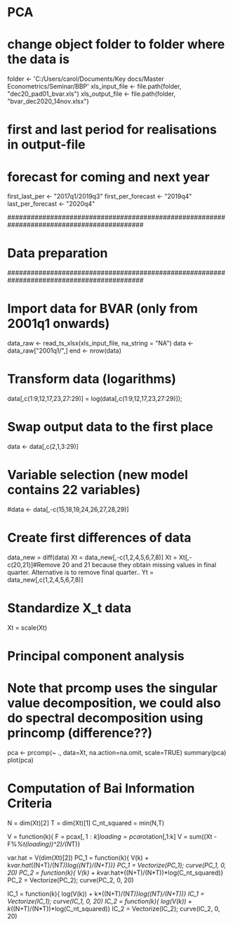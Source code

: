 # PCA
# change object folder to folder where the data is
folder <- 'C:/Users/carol/Documents/Key docs/Master Econometrics/Seminar/BBP'
xls_input_file <-  file.path(folder, "dec20_pad01_bvar.xls")
xls_output_file <- file.path(folder, "bvar_dec2020_14nov.xlsx")

# first and last period for realisations in output-file
# forecast for coming and next year
first_last_per <- "2017q1/2019q3"
first_per_forecast <- "2019q4"
last_per_forecast <- "2020q4"

###########################################################################################
#                                   Data preparation                                      #
###########################################################################################

# Import data for BVAR (only from 2001q1 onwards)
data_raw <- read_ts_xlsx(xls_input_file, na_string = "NA")
data <- data_raw["2001q1/",]
end <- nrow(data)

# Transform data (logarithms)
data[,c(1:9,12,17,23,27:29)] = log(data[,c(1:9,12,17,23,27:29)]);

# Swap output data to the first place
data <- data[,c(2,1,3:29)]

# Variable selection (new model contains 22 variables)
#data <- data[,-c(15,18,19,24,26,27,28,29)]

# Create first differences of data
data_new = diff(data)
Xt = data_new[,-c(1,2,4,5,6,7,8)] 
Xt = Xt[,-c(20,21)]#Remove 20 and 21 because they obtain missing values in final quarter. Alternative is to remove final quarter.. 
Yt = data_new[,c(1,2,4,5,6,7,8)]
# Standardize X_t data 
Xt = scale(Xt)

# Principal component analysis
# Note that prcomp uses the singular value decomposition, we could also do spectral decomposition using princomp (difference??)
pca <- prcomp(~ ., data=Xt, na.action=na.omit, scale=TRUE)
summary(pca)
plot(pca)

# Computation of Bai Information Criteria
N = dim(Xt)[2]
T = dim(Xt)[1]
C_nt_squared = min(N,T)

V = function(k){
F = pca$x[,1:k]
loading = pca$rotation[,1:k]
V = sum((Xt - F%*%t(loading))^2)/(N*T)}

var.hat = V(dim(Xt)[2])
PC_1 = function(k){ V(k) + k*var.hat*((N+T)/(N*T))*log((N*T)/(N+T))}
PC_1 = Vectorize(PC_1); curve(PC_1, 0, 20)
PC_2 = function(k){ V(k) + k*var.hat*((N+T)/(N*T))*log(C_nt_squared)}
PC_2 = Vectorize(PC_2); curve(PC_2, 0, 20)

IC_1 = function(k){ log(V(k)) + k*((N+T)/(N*T))*log((N*T)/(N+T))}
IC_1 = Vectorize(IC_1); curve(IC_1, 0, 20)
IC_2 = function(k){ log(V(k)) + k*((N+T)/(N*T))*log(C_nt_squared)}
IC_2 = Vectorize(IC_2); curve(IC_2, 0, 20)
